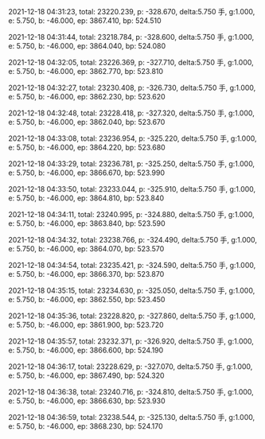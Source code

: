 2021-12-18 04:31:23, total: 23220.239, p: -328.670, delta:5.750 手, g:1.000, e: 5.750, b: -46.000, ep: 3867.410, bp: 524.510

2021-12-18 04:31:44, total: 23218.784, p: -328.600, delta:5.750 手, g:1.000, e: 5.750, b: -46.000, ep: 3864.040, bp: 524.080

2021-12-18 04:32:05, total: 23226.369, p: -327.710, delta:5.750 手, g:1.000, e: 5.750, b: -46.000, ep: 3862.770, bp: 523.810

2021-12-18 04:32:27, total: 23230.408, p: -326.730, delta:5.750 手, g:1.000, e: 5.750, b: -46.000, ep: 3862.230, bp: 523.620

2021-12-18 04:32:48, total: 23228.418, p: -327.320, delta:5.750 手, g:1.000, e: 5.750, b: -46.000, ep: 3862.040, bp: 523.670

2021-12-18 04:33:08, total: 23236.954, p: -325.220, delta:5.750 手, g:1.000, e: 5.750, b: -46.000, ep: 3864.220, bp: 523.680

2021-12-18 04:33:29, total: 23236.781, p: -325.250, delta:5.750 手, g:1.000, e: 5.750, b: -46.000, ep: 3866.670, bp: 523.990

2021-12-18 04:33:50, total: 23233.044, p: -325.910, delta:5.750 手, g:1.000, e: 5.750, b: -46.000, ep: 3864.810, bp: 523.840

2021-12-18 04:34:11, total: 23240.995, p: -324.880, delta:5.750 手, g:1.000, e: 5.750, b: -46.000, ep: 3863.840, bp: 523.590

2021-12-18 04:34:32, total: 23238.766, p: -324.490, delta:5.750 手, g:1.000, e: 5.750, b: -46.000, ep: 3864.070, bp: 523.570

2021-12-18 04:34:54, total: 23235.421, p: -324.590, delta:5.750 手, g:1.000, e: 5.750, b: -46.000, ep: 3866.370, bp: 523.870

2021-12-18 04:35:15, total: 23234.630, p: -325.050, delta:5.750 手, g:1.000, e: 5.750, b: -46.000, ep: 3862.550, bp: 523.450

2021-12-18 04:35:36, total: 23228.820, p: -327.860, delta:5.750 手, g:1.000, e: 5.750, b: -46.000, ep: 3861.900, bp: 523.720

2021-12-18 04:35:57, total: 23232.371, p: -326.920, delta:5.750 手, g:1.000, e: 5.750, b: -46.000, ep: 3866.600, bp: 524.190

2021-12-18 04:36:17, total: 23228.629, p: -327.070, delta:5.750 手, g:1.000, e: 5.750, b: -46.000, ep: 3867.490, bp: 524.320

2021-12-18 04:36:38, total: 23240.716, p: -324.810, delta:5.750 手, g:1.000, e: 5.750, b: -46.000, ep: 3866.630, bp: 523.930

2021-12-18 04:36:59, total: 23238.544, p: -325.130, delta:5.750 手, g:1.000, e: 5.750, b: -46.000, ep: 3868.230, bp: 524.170